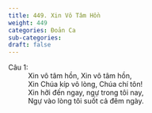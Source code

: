 ```yaml
---
title: 449. Xin Vô Tâm Hồn
weight: 449
categories: Đoản Ca
sub-categories: 
draft: false
---
```

<dl><dt>Câu 1:</dt><dd data-verse="1">Xin vô tâm hồn, Xin vô tâm hồn, <br/>Xin Chúa kíp vô lòng, Chúa chí tôn! <br/>Xin hỡi đến ngay, ngự trong tôi nay, <br/>Ngự vào lòng tôi suốt cả đêm ngày. </dd></dl>